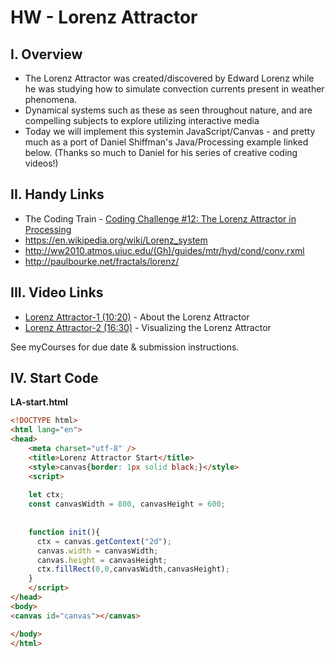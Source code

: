# HW - Lorenz Attractor

## I. Overview

- The Lorenz Attractor was created/discovered by Edward Lorenz while he was studying how to simulate convection currents present in weather phenomena.
- Dynamical systems such as these as seen throughout nature, and are compelling subjects to explore utilizing interactive media
- Today we will implement this systemin JavaScript/Canvas - and pretty much as a port of Daniel Shiffman's Java/Processing example linked below. (Thanks so much to Daniel for his series of creative coding videos!)


## II. Handy Links
- The Coding Train - [Coding Challenge #12: The Lorenz Attractor in Processing](https://www.youtube.com/watch?v=f0lkz2gSsIk)
- https://en.wikipedia.org/wiki/Lorenz_system
- http://ww2010.atmos.uiuc.edu/(Gh)/guides/mtr/hyd/cond/conv.rxml
- http://paulbourke.net/fractals/lorenz/

## III. Video Links

- [Lorenz Attractor-1 (10:20)](https://video.rit.edu/Watch/about-lorenz-attractor) - About the Lorenz Attractor
- [Lorenz Attractor-2 (16:30)](https://video.rit.edu/Watch/visualizing-lorenz-attractor) - Visualizing the Lorenz Attractor

See myCourses for due date & submission instructions.

## IV. Start Code


**LA-start.html**

```html
<!DOCTYPE html>
<html lang="en">
<head>
	<meta charset="utf-8" />
	<title>Lorenz Attractor Start</title>
	<style>canvas{border: 1px solid black;}</style>
	<script>
	
	let ctx;
	const canvasWidth = 800, canvasHeight = 600;
	
	
	function init(){
	  ctx = canvas.getContext("2d");
	  canvas.width = canvasWidth;
	  canvas.height = canvasHeight;
	  ctx.fillRect(0,0,canvasWidth,canvasHeight);
	}
	</script>
</head>
<body>
<canvas id="canvas"></canvas>

</body>
</html>
```
